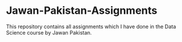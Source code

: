 # Jawan-Pakistan-Assignments
This repository contains all assignments which I have done in the Data Science course by Jawan Pakistan.
